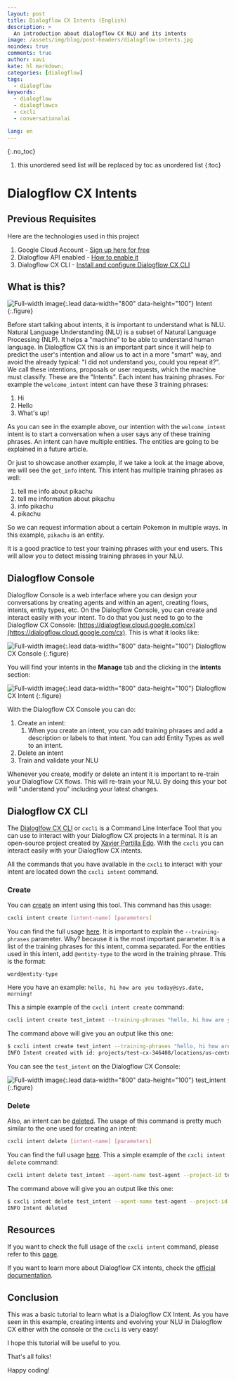 ```yaml
---
layout: post
title: Dialogflow CX Intents (English)
description: >
  An introduction about dialogflow CX NLU and its intents
image: /assets/img/blog/post-headers/dialogflow-intents.jpg
noindex: true
comments: true
author: xavi
kate: hl markdown;
categories: [dialogflow]
tags:
  - dialogflow
keywords:
  - dialogflow
  - dialogflowcx
  - cxcli
  - conversationalai

lang: en
---
```

{:.no_toc}
1. this unordered seed list will be replaced by toc as unordered list
{:toc}

# Dialogflow CX Intents

## Previous Requisites

Here are the technologies used in this project
1. Google Cloud Account - [Sign up here for free](https://cloud.google.com/)
2. Dialogflow API enabled - [How to enable it](https://cloud.google.com/dialogflow/cx/docs/reference)
3. Dialogflow CX CLI - [Install and configure Dialogflow CX CLI](https://cxcli.xavidop.me/)

## What is this?

![Full-width image](/assets/img/blog/tutorials/dialogflow-intents/intent.png){:.lead data-width="800" data-height="100"}
Intent
{:.figure}

Before start talking about intents, it is important to understand what is NLU. Natural Language Understanding (NLU) is a subset of Natural Language Processing (NLP). It helps a "machine" to be able to understand human language.
In Dialogflow CX this is an important part since it will help to predict the user's intention and allow us to act in a more "smart" way, and avoid the already typical: "I did not understand you, could you repeat it?". We call these intentions, proposals or user requests, which the machine must classify. These are the "Intents". Each intent has training phrases. For example the `welcome_intent` intent can have these 3 training phrases:
1. Hi
2. Hello
3. What's up!

As you can see in the example above, our intention with the `welcome_intent` intent is to start a conversation when a user says any of these training phrases. An intent can have multiple entities. The entities are going to be explained in a future article.

Or just to showcase another example, if we take a look at the image above, we will see the `get_info` intent. This intent has multiple training phrases as well:
1. tell me info about pikachu
2. tell me information about pikachu
3. info pikachu
4. pikachu

So we can request information about a certain Pokemon in multiple ways. In this example, `pikachu` is an entity.

It is a good practice to test your training phrases with your end users. This will allow you to detect missing training phrases in your NLU.

## Dialogflow Console

Dialogflow Console is a web interface where you can design your conversations by creating agents and within an agent, creating flows, intents, entity types, etc. On the Dialogflow Console, you can create and interact easily with your intent. To do that you just need to go to the Dialogflow CX Console: [https://dialogflow.cloud.google.com/cx](https://dialogflow.cloud.google.com/cx). This is what it looks like:

![Full-width image](/assets/img/blog/tutorials/dialogflow-agents/console.png){:.lead data-width="800" data-height="100"}
Dialogflow CX Console
{:.figure}

You will find your intents in the **Manage** tab and the clicking in the **intents** section:

![Full-width image](/assets/img/blog/tutorials/dialogflow-intents/console-intent.png){:.lead data-width="800" data-height="100"}
Dialogflow CX Intent
{:.figure}

With the Dialogflow CX Console you can do:
1. Create an intent:
   1. When you create an intent, you can add training phrases and add a description or labels to that intent. You can add Entity Types as well to an intent.
2. Delete an intent
3. Train and validate your NLU

Whenever you create, modify or delete an intent it is important to re-train your Dialogflow CX flows. This will re-train your NLU. By doing this your bot will "understand you" including your latest changes.

## Dialogflow CX CLI

The [Dialoglfow CX CLI](https://cxcli.xavidop.me/) or `cxcli` is a Command Line Interface Tool that you can use to interact with your Dialogflow CX projects in a terminal. It is an open-source project created by [Xavier Portilla Edo](https://xavidop.me/). With the `cxcli` you can interact easily with your Dialogflow CX intents.

All the commands that you have available in the `cxcli` to interact with your intent are located down the `cxcli intent` command.

### Create

You can [create](https://cxcli.xavidop.me/intents/create) an intent using this tool. This command has this usage:

```sh
cxcli intent create [intent-name] [parameters]
```

You can find the full usage [here](https://cxcli.xavidop.me/cmd/cxcli_intent_create). It is important to explain the `--training-phrases` parameter. Why? because it is the most important parameter. It is a list of the training phrases for this intent, comma separated. For the entities used in this intent, add `@entity-type` to the word in the training phrase. This is the format: 
```
word@entity-type
```

Here you have an example: `hello, hi how are you today@sys.date, morning!`

This a simple example of the `cxcli intent create` command:

```sh
cxcli intent create test_intent --training-phrases "hello, hi how are you today@sys.date, morning"  --agent-name test-agent --project-id test-cx-346408 --location-id us-central1
```

The command above will give you an output like this one:

```sh
$ cxcli intent create test_intent --training-phrases "hello, hi how are you today@sys.date, morning"  --agent-name test-agent --project-id test-cx-346408 --location-id us-central1
INFO Intent created with id: projects/test-cx-346408/locations/us-central1/agents/40278ea0-c0fc-4d9a-a4d4-caa68d86295f/intents/a7870357-e942-43dd-99d2-4de8c81a3c09 
```

You can see the `test_intent` on the Dialogflow CX Console:

![Full-width image](/assets/img/blog/tutorials/dialogflow-intents/console-intent-created.png){:.lead data-width="800" data-height="100"}
test_intent
{:.figure}

### Delete

Also, an intent can be [deleted](https://cxcli.xavidop.me/intents/delete). The usage of this command is pretty much similar to the one used for creating an intent:

```sh
cxcli intent delete [intent-name] [parameters]
```

You can find the full usage [here](https://cxcli.xavidop.me/cmd/cxcli_intent_delete). This a simple example of the `cxcli intent delete` command:

```sh
cxcli intent delete test_intent --agent-name test-agent --project-id test-cx-346408 --location-id us-central1
```

The command above will give you an output like this one:

```sh
$ cxcli intent delete test_intent --agent-name test-agent --project-id test-cx-346408 --location-id us-central1
INFO Intent deleted                 
```
                        
## Resources

If you want to check the full usage of the `cxcli intent` command, please refer to this [page](https://cxcli.xavidop.me/cmd/cxcli_intent).

If you want to learn more about Dialogflow CX intents, check the [official documentation](https://cloud.google.com/dialogflow/cx/docs/concept/intent).

## Conclusion 

This was a basic tutorial to learn what is a Dialogflow CX Intent.
As you have seen in this example, creating intents and evolving your NLU in Dialogflow CX either with the console or the `cxcli` is very easy!

I hope this tutorial will be useful to you.

That's all folks!

Happy coding!